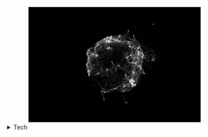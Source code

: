 <div align="center">
 <!--Credit for the animation to Etienne Jacob at https://github.com/Bleuje-->
  <a href="https://bleuje.com/animationsite/" target="_blank"><img width ="80%" src ='/assets/Etienne_Jacob.gif'></a>
</div>

<details>
<summary>Tech</summary>
 <p align = "middle">
   <img align="middle" width="55%" src="https://github-readme-stats.vercel.app/api?username=tonykalantzis&title_color=d4d4d4&bg_color=45deg,000000,222222&show_icons=true&text_color=b0b0b0&icon_color=676767&hide_border=true" />
 </p>
<p align="middle">
    <a href= https://github.com/tonykalantzis?tab=repositories&q=&type=&language=cpp&sort= > <img width ="4%" src ='https://raw.githubusercontent.com/rahulbanerjee26/githubAboutMeGenerator/main/icons/cpp.svg'> </a>
    <a href= https://github.com/tonykalantzis?tab=repositories&q=&type=&language=python&sort= > <img width ="4%" src ='https://raw.githubusercontent.com/rahulbanerjee26/githubAboutMeGenerator/main/icons/python.svg'> </a>
    <a href= https://github.com/tonykalantzis?tab=repositories&q=&type=&language=html&sort= > <img width ="4%" src ='https://raw.githubusercontent.com/rahulbanerjee26/githubAboutMeGenerator/main/icons/html.svg'> </a>
    <a href= https://github.com/tonykalantzis?tab=repositories&q=&type=&language=css&sort= > <img width ="4%" src ='https://raw.githubusercontent.com/rahulbanerjee26/githubAboutMeGenerator/main/icons/css.svg'> </a>
    <a href= https://github.com/tonykalantzis?tab=repositories&q=&type=&language=c&sort= > <img width ="4%" src ='https://raw.githubusercontent.com/rahulbanerjee26/githubAboutMeGenerator/main/icons/c.svg'> </a>
    <a href= https://github.com/tonykalantzis?tab=repositories&q=&type=&language=git&sort= > <img width ="4%" src ='https://raw.githubusercontent.com/rahulbanerjee26/githubAboutMeGenerator/main/icons/git.svg'> </a>
    <a href= https://github.com/tonykalantzis?tab=repositories&q=&type=&language=docker&sort= > <img width ="4%" src ='https://raw.githubusercontent.com/rahulbanerjee26/githubAboutMeGenerator/main/icons/docker.svg'> </a>
     <a href= https://github.com/tonykalantzis?tab=repositories&q=&type=&language=kubernetes&sort= > <img width ="4%" src ='https://raw.githubusercontent.com/rahulbanerjee26/githubAboutMeGenerator/main/icons/kubernetes.svg'> </a>
 <a href= https://github.com/tonykalantzis?tab=repositories&q=&type=&language=kubernetes&sort= > <img width ="4%" src ='https://raw.githubusercontent.com/rahulbanerjee26/githubAboutMeGenerator/main/icons/matlab.svg'> </a>
 <a href= https://github.com/tonykalantzis?tab=repositories&q=&type=&language=kubernetes&sort= > <img width ="4%" src ='https://raw.githubusercontent.com/rahulbanerjee26/githubAboutMeGenerator/main/icons/bash.svg'> </a>
    <a href= https://github.com/tonykalantzis?tab=repositories&q=&type=&language=linux&sort= > <img width ="4%" src ='https://raw.githubusercontent.com/rahulbanerjee26/githubAboutMeGenerator/main/icons/linux.svg'> </a>
    <a href= https://github.com/tonykalantzis?tab=repositories&q=&type=&language=java&sort= > <img width ="4%" src ='https://raw.githubusercontent.com/rahulbanerjee26/githubAboutMeGenerator/main/icons/java.svg'> </a>
    </p>
</details>

